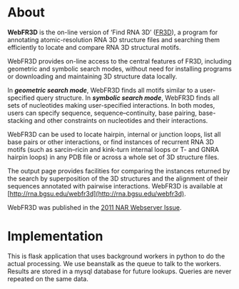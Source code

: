 # About

**WebFR3D** is the on-line version of ‘Find RNA 3D’
([FR3D](http://rna.bgsu.edu/FR3D)), a program for annotating atomic-resolution
RNA 3D structure files and searching them efficiently to locate and compare RNA
3D structural motifs.

WebFR3D provides on-line access to the central features of FR3D, including
geometric and symbolic search modes, without need for installing programs or
downloading and maintaining 3D structure data locally.

In **_geometric search mode_**, WebFR3D finds all motifs similar to a
user-specified query structure. In **_symbolic search mode_**, WebFR3D finds
all sets of nucleotides making user-specified interactions. In both modes,
users can specify sequence, sequence–continuity, base pairing, base-stacking
and other constraints on nucleotides and their interactions.

WebFR3D can be used to locate hairpin, internal or junction loops, list all
base pairs or other interactions, or find instances of recurrent RNA 3D motifs
(such as sarcin–ricin and kink-turn internal loops or T- and GNRA hairpin
loops) in any PDB file or across a whole set of 3D structure files.

The output page provides facilities for comparing the instances returned by the
search by superposition of the 3D structures and the alignment of their
sequences annotated with pairwise interactions. WebFR3D is available at
[http://rna.bgsu.edu/webfr3d](http://rna.bgsu.edu/webfr3d).

WebFR3D was published in the [2011 NAR Webserver
Issue](http://nar.oxfordjournals.org/content/39/suppl_2/W50).


# Implementation #

This is flask application that uses background workers in python to do the
actual processing. We use beanstalk as the queue to talk to the workers.
Results are stored in a mysql database for future lookups. Queries are never
repeated on the same data.
